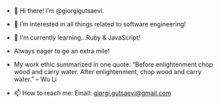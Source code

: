 - 👋 Hi there! I’m @giorgigutsaevi. 
- 👀 I’m interested in all things related to software engineering! 
- 🌱 I'm currently learning...Ruby & JavaScript!
- Always eager to go an extra mile! 

- My work ethic summarized in one quote: 
“Before enlightenment chop wood and carry water. After enlightenment, chop wood and carry water.” – Wu Li

- 📫 How to reach me:
  Email: giorgi.gutsaevi@gmail.com
     

<!---
giorgigutsaevi/giorgigutsaevi is a ✨ special ✨ repository because its `README.md` (this file) appears on your GitHub profile.
You can click the Preview link to take a look at your changes.
--->
